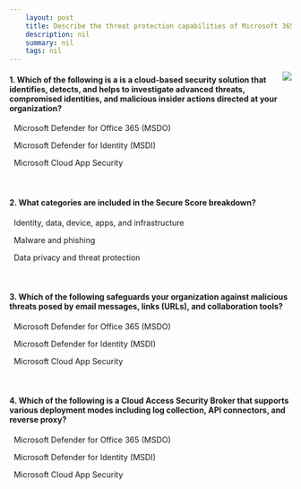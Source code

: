 ```yaml
---
    layout: post
    title: Describe the threat protection capabilities of Microsoft 365 
    description: nil
    summary: nil
    tags: nil
---
```



 <a target="_blank" href="https://docs.microsoft.com/en-us/learn/modules/describe-threat-protection-capabilities-of-microsoft-365/6-knowledge-check/"><i class="fas fa-external-link-alt"></i> </a>
 <img align="right" src="https://docs.microsoft.com/en-us/learn/achievements/describe-the-threat-protection-capabilities-of-microsoft-365.svg">
####  1. Which of the following is a is a cloud-based security solution that identifies, detects, and helps to investigate advanced threats, compromised identities, and malicious insider actions directed at your organization?


<i class='far fa-square'></i> &nbsp;&nbsp;Microsoft Defender for Office 365 (MSDO)

<i class='fas fa-check-square' style='color: Dodgerblue;'></i> &nbsp;&nbsp;Microsoft Defender for Identity (MSDI)

<i class='far fa-square'></i> &nbsp;&nbsp;Microsoft Cloud App Security
<br />
<br />
<br />

####  2. What categories are included in the Secure Score breakdown?


<i class='fas fa-check-square' style='color: Dodgerblue;'></i> &nbsp;&nbsp;Identity, data, device, apps, and infrastructure

<i class='far fa-square'></i> &nbsp;&nbsp;Malware and phishing

<i class='far fa-square'></i> &nbsp;&nbsp;Data privacy and threat protection
<br />
<br />
<br />

####  3. Which of the following safeguards your organization against malicious threats posed by email messages, links (URLs), and collaboration tools?


<i class='fas fa-check-square' style='color: Dodgerblue;'></i> &nbsp;&nbsp;Microsoft Defender for Office 365 (MSDO)

<i class='far fa-square'></i> &nbsp;&nbsp;Microsoft Defender for Identity (MSDI)

<i class='far fa-square'></i> &nbsp;&nbsp;Microsoft Cloud App Security
<br />
<br />
<br />

####  4. Which of the following is a Cloud Access Security Broker that supports various deployment modes including log collection, API connectors, and reverse proxy?


<i class='far fa-square'></i> &nbsp;&nbsp;Microsoft Defender for Office 365 (MSDO)

<i class='far fa-square'></i> &nbsp;&nbsp;Microsoft Defender for Identity (MSDI)

<i class='fas fa-check-square' style='color: Dodgerblue;'></i> &nbsp;&nbsp;Microsoft Cloud App Security
<br />
<br />
<br />
